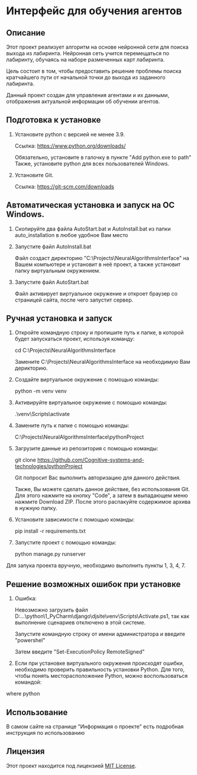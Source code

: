# Интерфейс для обучения агентов

## Описание

Этот проект реализует алгоритм на основе нейронной сети для поиска выхода из лабиринта. Нейронная сеть учится перемещаться по лабиринту, обучаясь на наборе размеченных карт лабиринта.

Цель состоит в том, чтобы предоставить решение проблемы поиска кратчайшего пути от начальной точки до выхода из заданного лабиринта.

Данный проект создан для управления агентами и их данными, отображения актуальной информации об обучении агентов.

## Подготовка к установке
1. Установите python с версией не менее 3.9. 

   Ссылка: https://www.python.org/downloads/

   Обязательно, установите в галочку в пункте "Add python.exe to path"
   Также, установите python для всех пользователей Windows.
2. Установите Git.
   
   Ссылка: https://git-scm.com/downloads

## Автоматическая установка и запуск на ОС Windows.

1. Скопируйте два файла AutoStart.bat и AutoInstall.bat из папки auto_installation в любое удобное Вам место

2. Запустите файл AutoInstall.bat

   Файл создаст директорию "C:\Projects\NeuralAlgorithmsInterface" на Вашем компьютере и установит в неё проект, а также установит папку виртуальным окружением.

3. Запустите файл AutoStart.bat

   Файл активирует виртуальное окружение и откроет браузер со страницей сайта, после чего запустит сервер.

## Ручная установка и запуск

1. Откройте командную строку и пропишите путь к папке, в которой будет запускаться проект, используя команду: 
   
   cd C:\Projects\NeuralAlgorithmsInterface

   Замените C:\Projects\NeuralAlgorithmsInterface на необходимую Вам дерикторию. 

2. Создайте виртуальное окружение с помощью команды:
   
   python -m venv venv
   
3. Активируйте виртуальное окружение с помощью команды: 
   
   .\venv\Scripts\activate

4. Замените путь к папке с помощью команды:

   C:\Projects\NeuralAlgorithmsInterface\pythonProject

5. Загрузите данные из репозитория с помощью команды:
   
   git clone https://github.com/Cognitive-systems-and-technologies/pythonProject

   Git попросит Вас выполнить авторизацию для данного действия.
   
   Также, Вы можете сделать данное действие, без использования Git. Для этого нажмите на кнопку "Code", а затем в 
   выпадающем меню нажмите Download ZIP. После этого распакуйте содержимое архива в нужную папку.

6. Установите зависимости с помощью команды:

   pip install -r requirements.txt

7. Запустите проект с помощью команды:
   
   python manage.py runserver

Для  запука проекта вручную, необходимо выполнить пункты 1, 3, 4, 7.

## Решение возможных ошибок при установке
1. Ошибка:

   Невозможно загрузить файл D:\...\python\1_PyCharm\django\djsite\venv\Scripts\Activate.ps1, так 
   как выполнение сценариев отключено в этой системе. 

   Запустите командную строку от имени администратора и введите "powershel" 
   
   Затем введите "Set-ExecutionPolicy RemoteSigned"

2. Если при установке виртуального окружения происходят ошибки, необходимо проверить правильность установки Python. Для того, чтобы понять месторасположение Python, можно воспользоваться командой:

where python

## Использование

В самом сайте на странице "Информация о проекте" есть подробная инструкция по использованию

## Лицензия

Этот проект находится под лицензией [MIT License](LICENSE).
